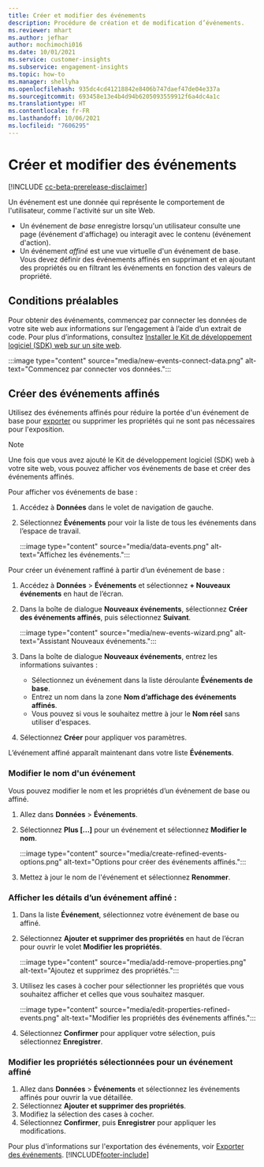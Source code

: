 ```yaml
---
title: Créer et modifier des événements
description: Procédure de création et de modification d’événements.
ms.reviewer: mhart
ms.author: jefhar
author: mochimochi016
ms.date: 10/01/2021
ms.service: customer-insights
ms.subservice: engagement-insights
ms.topic: how-to
ms.manager: shellyha
ms.openlocfilehash: 935dc4cd41218842e8406b747daef47de04e337a
ms.sourcegitcommit: 693458e13e4b4d94b6205093559912f6a4dc4a1c
ms.translationtype: HT
ms.contentlocale: fr-FR
ms.lasthandoff: 10/06/2021
ms.locfileid: "7606295"
---
```

# <a name="create-and-modify-events"></a>Créer et modifier des événements

[!INCLUDE [cc-beta-prerelease-disclaimer](includes/cc-beta-prerelease-disclaimer.md)]

Un événement est une donnée qui représente le comportement de l'utilisateur, comme l'activité sur un site Web.

- Un événement de *base* enregistre lorsqu'un utilisateur consulte une page (événement d'affichage) ou interagit avec le contenu (événement d'action).
- Un événement *affiné* est une vue virtuelle d'un événement de base. Vous devez définir des événements affinés en supprimant et en ajoutant des propriétés ou en filtrant les événements en fonction des valeurs de propriété.

## <a name="prerequisites"></a>Conditions préalables

Pour obtenir des événements, commencez par connecter les données de votre site web aux informations sur l’engagement à l’aide d’un extrait de code. Pour plus d’informations, consultez [Installer le Kit de développement logiciel (SDK) web sur un site web](instrument-website.md).

 :::image type="content" source="media/new-events-connect-data.png" alt-text="Commencez par connecter vos données.":::

## <a name="create-refined-events"></a>Créer des événements affinés

Utilisez des événements affinés pour réduire la portée d'un événement de base pour [exporter](export-events.md) ou supprimer les propriétés qui ne sont pas nécessaires pour l'exposition.

> [!NOTE]
> Une fois que vous avez ajouté le Kit de développement logiciel (SDK) web à votre site web, vous pouvez afficher vos événements de base et créer des événements affinés. 

Pour afficher vos événements de base :

1. Accédez à **Données** dans le volet de navigation de gauche.

1. Sélectionnez **Événements** pour voir la liste de tous les événements dans l’espace de travail.

    :::image type="content" source="media/data-events.png" alt-text="Affichez les événements.":::

Pour créer un événement raffiné à partir d’un événement de base : 

1. Accédez à **Données** > **Événements** et sélectionnez **+ Nouveaux événements** en haut de l’écran.

1. Dans la boîte de dialogue **Nouveaux événements**, sélectionnez **Créer des événements affinés**, puis sélectionnez **Suivant**.
   
     :::image type="content" source="media/new-events-wizard.png" alt-text="Assistant Nouveaux événements.":::
     
1. Dans la boîte de dialogue **Nouveaux événements**, entrez les informations suivantes :

   - Sélectionnez un événement dans la liste déroulante **Événements de base**.
   - Entrez un nom dans la zone **Nom d’affichage des événements affinés**.
   - Vous pouvez si vous le souhaitez mettre à jour le **Nom réel** sans utiliser d'espaces.

1. Sélectionnez **Créer** pour appliquer vos paramètres.

L’événement affiné apparaît maintenant dans votre liste **Événements**.

### <a name="edit-event-name"></a>Modifier le nom d'un événement

Vous pouvez modifier le nom et les propriétés d’un événement de base ou affiné.

1. Allez dans **Données** > **Événements**. 

1. Sélectionnez **Plus [...]** pour un événement et sélectionnez **Modifier le nom**.
    
     :::image type="content" source="media/create-refined-events-options.png" alt-text="Options pour créer des événements affinés.":::

3. Mettez à jour le nom de l'événement et sélectionnez **Renommer**.

### <a name="view-the-details-of-a-refined-event"></a>Afficher les détails d’un événement affiné :

1. Dans la liste **Événement**, sélectionnez votre événement de base ou affiné. 

1. Sélectionnez **Ajouter et supprimer des propriétés** en haut de l’écran pour ouvrir le volet **Modifier les propriétés**. 

     :::image type="content" source="media/add-remove-properties.png" alt-text="Ajoutez et supprimez des propriétés.":::

1. Utilisez les cases à cocher pour sélectionner les propriétés que vous souhaitez afficher et celles que vous souhaitez masquer. 

   :::image type="content" source="media/edit-properties-refined-events.png" alt-text="Modifier les propriétés des événements affinés.":::

1. Sélectionnez **Confirmer** pour appliquer votre sélection, puis sélectionnez **Enregistrer**.


### <a name="edit-selected-properties-for-a-refined-event"></a>Modifier les propriétés sélectionnées pour un événement affiné

1. Allez dans **Données** > **Événements** et sélectionnez les événements affinés pour ouvrir la vue détaillée.
1. Sélectionnez **Ajouter et supprimer des propriétés**. 
1. Modifiez la sélection des cases à cocher.
1. Sélectionnez **Confirmer**, puis **Enregistrer** pour appliquer les modifications.

Pour plus d'informations sur l'exportation des événements, voir [Exporter des événements](export-events.md).
[!INCLUDE[footer-include](../includes/footer-banner.md)]
